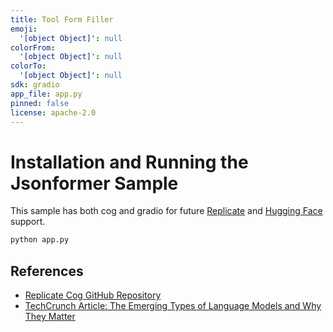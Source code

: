 ```yaml
---
title: Tool Form Filler
emoji:
  '[object Object]': null
colorFrom:
  '[object Object]': null
colorTo:
  '[object Object]': null
sdk: gradio
app_file: app.py
pinned: false
license: apache-2.0
---
```

# Installation and Running the Jsonformer Sample

This sample has both cog and gradio for future [Replicate](https://replicate.com) and [Hugging Face](https://huggingface.co/) support.

```bash
python app.py
```

## References

* [Replicate Cog GitHub Repository](https://github.com/replicate/cog)
* [TechCrunch Article: The Emerging Types of Language Models and Why They Matter](https://techcrunch.com/2022/04/28/the-emerging-types-of-language-models-and-why-they-matter/)